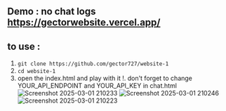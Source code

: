 ## Demo : no chat logs https://gectorwebsite.vercel.app/

## to use : 
1. ```git clone https://github.com/gector727/website-1```
2. ```cd website-1```
3. open the index.html and play with it
!. don't forget to change YOUR_API_ENDPOINT and YOUR_API_KEY in chat.html
![Screenshot 2025-03-01 210233](https://github.com/user-attachments/assets/329786a3-caab-4b7d-b18d-c0bccb60dd50)
![Screenshot 2025-03-01 210246](https://github.com/user-attachments/assets/e657ce11-1e50-4d77-b660-4913d1d96de1)
![Screenshot 2025-03-01 210223](https://github.com/user-attachments/assets/c9473d83-b00c-4875-98d4-6c237f1f0eef)


